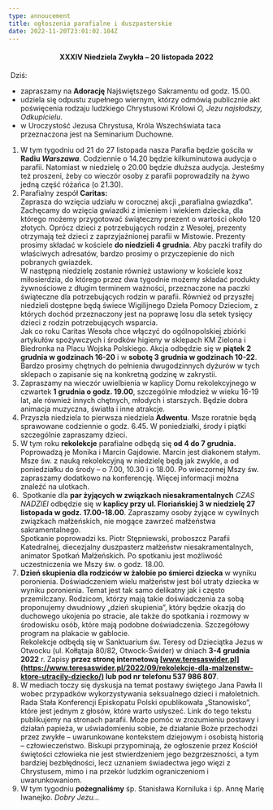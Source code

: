```yaml
---
type: annoucement
title: ogłoszenia parafialne i duszpasterskie
date: 2022-11-20T23:01:02.104Z
---
```

<h4 style="text-align:center;">XXXIV Niedziela Zwykła – 20 listopada 2022</h4>

 Dziś:

* zapraszamy na **Adorację** Najświętszego Sakramentu od godz. 15.00.
* udziela się odpustu zupełnego wiernym, którzy odmówią publicznie akt poświęcenia rodzaju ludzkiego Chrystusowi Królowi *O, Jezu najsłodszy, Odkupicielu*.
* w Uroczystość Jezusa Chrystusa, Króla Wszechświata taca przeznaczona jest na Seminarium Duchowne.

1. W tym tygodniu od 21 do 27 listopada nasza Parafia będzie gościła w **Radiu *Warszawa***. Codziennie o 14.20 będzie kilkuminutowa audycja o parafii. Natomiast w niedzielę o 20.00 będzie dłuższa audycja. Jesteśmy też proszeni, żeby co wieczór osoby z parafii poprowadziły na żywo jedną część różańca (o 21.30).
2. Parafialny zespół **Caritas:**\
   Zaprasza do wzięcia udziału w corocznej akcji „parafialna gwiazdka”. Zachęcamy do wzięcia gwiazdki z imieniem i wiekiem dziecka, dla którego możemy przygotować świąteczny prezent o wartości około 120 złotych. Oprócz dzieci z potrzebujących rodzin z Wesołej, prezenty otrzymają też dzieci z zaprzyjaźnionej parafii w Mistowie. Prezenty prosimy składać w kościele **do niedzieli 4 grudnia**. Aby paczki trafiły do właściwych adresatów, bardzo prosimy o przyczepienie do nich pobranych gwiazdek. \
   W następną niedzielę zostanie również ustawiony w kościele kosz miłosierdzia, do którego przez dwa tygodnie możemy składać produkty żywnościowe z długim terminem ważności, przeznaczone na paczki świąteczne dla potrzebujących rodzin w parafii. Również od przyszłej niedzieli dostępne będą świece Wigilijnego Dzieła Pomocy Dzieciom, z których dochód przeznaczony jest na poprawę losu dla setek tysięcy dzieci z rodzin potrzebujących wsparcia.\
   Jak co roku Caritas Wesoła chce włączyć do ogólnopolskiej zbiórki artykułów spożywczych i środków higieny w sklepach KM Zielona i Biedronka na Placu Wojska Polskiego. Akcja odbędzie się w **piątek** **2 grudnia w godzinach 16-20** i w **sobotę 3 grudnia w godzinach 10-22**. Bardzo prosimy chętnych do pełnienia dwugodzinnych dyżurów w tych sklepach o zapisanie się na konkretną godzinę w zakrystii.
3. Zapraszamy na wieczór uwielbienia w kaplicy Domu rekolekcyjnego w czwartek **1 grudnia o godz. 19.00**, szczególnie młodzież w wieku 16-19 lat, ale również innych chętnych, młodych i starszych. Będzie dobra animacja muzyczna, światła i inne atrakcje.
4. Przyszła niedziela to pierwsza niedziela **Adwentu**. Msze roratnie będą sprawowane codziennie o godz. 6.45. W poniedziałki, środy i piątki szczególnie zapraszamy dzieci.
5. W tym roku **rekolekcje** parafialne odbędą się **od 4 do 7 grudnia.** Poprowadzą je Monika i Marcin Gajdowie. Marcin jest diakonem stałym. Msze św. z nauką rekolekcyjną w niedzielę będą jak zwykle, a od poniedziałku do środy – o 7.00, 10.30 i o 18.00. Po wieczornej Mszy św. zapraszamy dodatkowo na konferencję. Więcej informacji można znaleźć na ulotkach.
6.  Spotkanie dla **par żyjących w związkach niesakramentalnych** *CZAS NADZIEI* odbędzie się w **kaplicy przy ul. Floriańskiej 3 w niedzielę 27 listopada w godz. 17.00-18.00**. Zapraszamy osoby żyjące w cywilnych związkach małżeńskich, nie mogące zawrzeć małżeństwa sakramentalnego.\
   Spotkanie poprowadzi ks. Piotr Stępniewski, proboszcz Parafii Katedralnej, diecezjalny duszpasterz małżeństw niesakramentalnych, animator Spotkań Małżeńskich. Po spotkaniu jest możliwość uczestniczenia we Mszy św. o godz. 18.00.
7. **Dzień skupienia dla rodziców w żałobie po śmierci dziecka** w wyniku poronienia. Doświadczeniem wielu małżeństw jest ból utraty dziecka w wyniku poronienia. Temat jest tak samo delikatny jak i często przemilczany. Rodzicom, którzy mają takie doświadczenia za sobą proponujemy dwudniowy „dzień skupienia”, który będzie okazją do duchowego ukojenia po stracie, ale także do spotkania i rozmowy w środowisku osób, które mają podobne doświadczenia. Szczegółowy program na plakacie w gablocie.\
   Rekolekcje odbędą się w Sanktuarium św. Teresy od Dzieciątka Jezus w Otwocku (ul. Kołłątaja 80/82, Otwock-Świder) w dniach **3-4 grudnia 2022** r. Zapisy **przez stronę internetową [www.teresaswider.pl](https://www.teresaswider.pl/2022/09/rekolekcje-dla-malzenstw-ktore-utracily-dziecko/) lub pod nr telefonu 537 986 807**.
8. W mediach toczy się dyskusja na temat postawy świętego Jana Pawła II wobec przypadków wykorzystywania seksualnego dzieci i małoletnich. Rada Stała Konferencji Episkopatu Polski opublikowała „Stanowisko”, które jest jednym z głosów, które warto usłyszeć. Link do tego tekstu publikujemy na stronach parafii. Może pomóc w zrozumieniu postawy i działań papieża, w uświadomieniu sobie, że działanie Boże przechodzi przez zwykłe – uwarunkowane kontekstem dziejowym i osobistą historią – człowieczeństwo. Biskupi przypominają, że ogłoszenie przez Kościół świętości człowieka nie jest stwierdzeniem jego bezgrzeszności, a tym bardziej bezbłędności, lecz uznaniem świadectwa jego więzi z Chrystusem, mimo i na przekór ludzkim ograniczeniom i uwarunkowaniom.
9. W tym tygodniu **pożegnaliśmy** śp. Stanisława Korniluka i śp. Annę Marię Iwanejko. *Dobry Jezu…*

<!--EndFragment-->